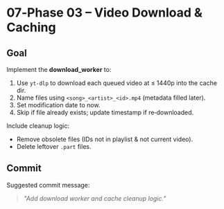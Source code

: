 # 07‑Phase 03 – Video Download & Caching

## Goal
Implement the **download_worker** to:

1. Use `yt-dlp` to download each queued video at ≤ 1440p into the cache dir.
2. Name files using `<song>_<artist>_<id>.mp4` (metadata filled later).
3. Set modification date to now.
4. Skip if file already exists; update timestamp if re‑downloaded.

Include cleanup logic:
- Remove obsolete files (IDs not in playlist & not current video).
- Delete leftover `.part` files.

## Commit
Suggested commit message:  
> *"Add download worker and cache cleanup logic."*